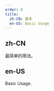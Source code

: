 ```yaml
---
order: 0
title:
  zh-CN: 基本
  en-US: Basic Usage
---
```


## zh-CN

最简单的用法。

## en-US

Basic Usage.

